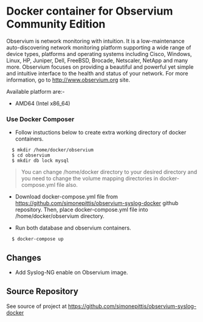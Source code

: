 # Docker container for Observium Community Edition
Observium is network monitoring with intuition. It is a low-maintenance auto-discovering network monitoring platform supporting a wide range of device types, platforms and operating systems including Cisco, Windows, Linux, HP, Juniper, Dell, FreeBSD, Brocade, Netscaler, NetApp and many more. Observium focuses on providing a beautiful and powerful yet simple and intuitive interface to the health and status of your network. For more information, go to http://www.observium.org site.

Available platform are:-
* AMD64 (Intel x86_64)

### Use Docker Composer
- Follow instuctions below to create extra working directory of docker containers.
```
  $ mkdir /home/docker/observium
  $ cd observium
  $ mkdir db lock mysql
```
> You can change /home/docker directory to your desired directory and you need to change the volume mapping directories in docker-compose.yml file also.

- Download docker-compose.yml file from https://github.com/simonepittis/observium-syslog-docker github repository. Then, place docker-compose.yml file into /home/docker/observium directory.

- Run both database and observium containers.
```
  $ docker-compose up
```

## Changes
- Add Syslog-NG enable on Observium image.

## Source Repository
See source of project at https://github.com/simonepittis/observium-syslog-docker
